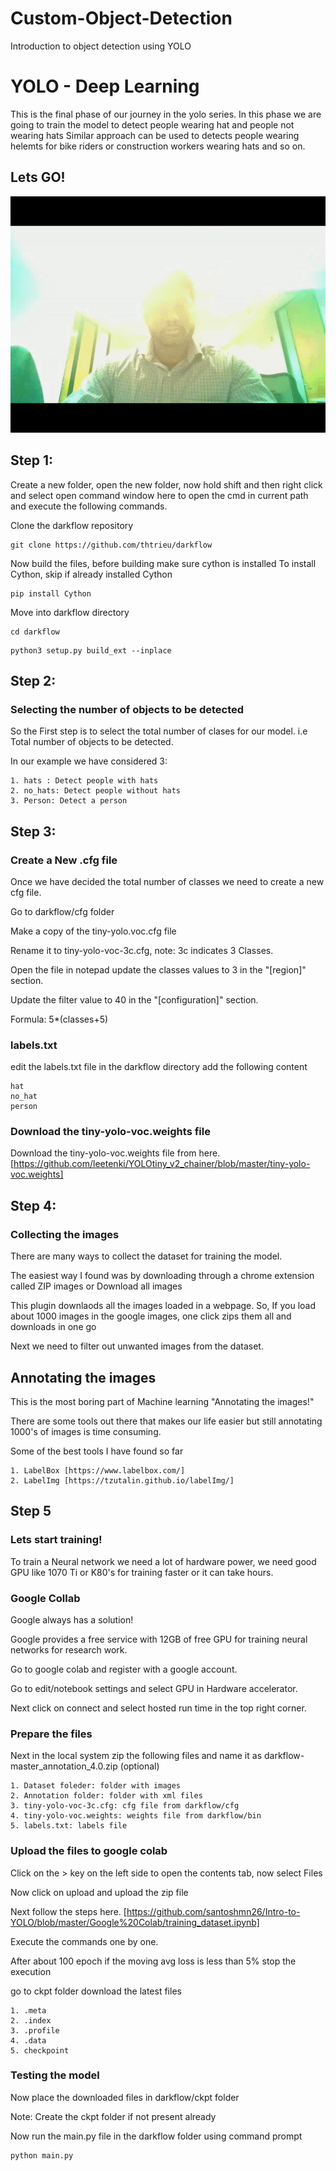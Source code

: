 
# Custom-Object-Detection
Introduction to object detection using YOLO

# YOLO - Deep Learning
This is the final phase of our journey in the yolo series. 
In this phase we are going to train the model to detect people wearing hat and people not wearing hats
Similar approach can be used to detects people wearing helemts for bike riders or construction workers wearing hats and so on.

## Lets GO!

![alt text](https://github.com/santoshmn26/Intro-to-YOLO/blob/master/Custom-Object-Detection/github.gif)

## Step 1:

Create a new folder, open the new folder, now hold shift and then right click and select open command window here to open the cmd in current path and execute the following commands.

Clone the darkflow repository
```
git clone https://github.com/thtrieu/darkflow
```
Now build the files, before building make sure cython is installed
To install Cython, skip if already installed Cython
```
pip install Cython
```
Move into darkflow directory
```
cd darkflow
```
```
python3 setup.py build_ext --inplace
```

## Step 2:

### Selecting the number of objects to be detected
So the First step is to select the total number of clases for our model. i.e Total number of objects to be detected.

In our example we have considered 3:

```
1. hats : Detect people with hats
2. no_hats: Detect people without hats
3. Person: Detect a person
```

## Step 3:

### Create a New .cfg file
Once we have decided the total number of classes we need to create a new cfg file.

Go to darkflow/cfg folder 

Make a copy of the tiny-yolo.voc.cfg file 

Rename it to tiny-yolo-voc-3c.cfg, note: 3c indicates 3 Classes.

Open the file in notepad update the classes values to 3 in the "[region]" section.

Update the filter value to 40 in the "[configuration]" section.

Formula: 5*(classes+5) 

### labels.txt

edit the labels.txt file in the darkflow directory add the following content
```
hat
no_hat
person
```

### Download the tiny-yolo-voc.weights file

Download the tiny-yolo-voc.weights file from here. [https://github.com/leetenki/YOLOtiny_v2_chainer/blob/master/tiny-yolo-voc.weights] 

## Step 4:

### Collecting the images

There are many ways to collect the dataset for training the model.

The easiest way I found was by downloading through a chrome extension called ZIP images or Download all images

This plugin downlaods all the images loaded in a webpage. So, If you load about 1000 images in the google images, one click zips them all and downloads in one go

Next we need to filter out unwanted images from the dataset.


## Annotating the images

This is the most boring part of Machine learning "Annotating the images!"

There are some tools out there that makes our life easier but still annotating 1000's of images is time consuming.

Some of the best tools I have found so far
```
1. LabelBox [https://www.labelbox.com/]
2. LabelImg [https://tzutalin.github.io/labelImg/]
```

## Step 5

### Lets start training!

To train a Neural network we need a lot of hardware power, we need good GPU like 1070 Ti or K80's for training faster or it can take hours.

### Google Collab

Google always has a solution!

Google provides a free service with 12GB of free GPU for training neural networks for research work.

Go to google colab and register with a google account.

Go to edit/notebook settings and select GPU in Hardware accelerator.

Next click on connect and select hosted run time in the top right corner.

### Prepare the files

Next in the local system zip the following files and name it as darkflow-master_annotation_4.0.zip (optional)
```
1. Dataset foleder: folder with images
2. Annotation folder: folder with xml files
3. tiny-yolo-voc-3c.cfg: cfg file from darkflow/cfg 
4. tiny-yolo-voc.weights: weights file from darkflow/bin 
5. labels.txt: labels file
```

### Upload the files to google colab

Click on the > key on the left side to open the contents tab, now select Files

Now click on upload and upload the zip file

Next follow the steps here. [https://github.com/santoshmn26/Intro-to-YOLO/blob/master/Google%20Colab/training_dataset.ipynb]

Execute the commands one by one.

After about 100 epoch if the moving avg loss is less than 5% stop the execution    

go to ckpt folder download the latest files
```
1. .meta
2. .index
3. .profile
4. .data
5. checkpoint
```

### Testing the model

Now place the downloaded files in darkflow/ckpt folder

Note: Create the ckpt folder if not present already

Now run the main.py file in the darkflow folder using command prompt

```
python main.py
```






